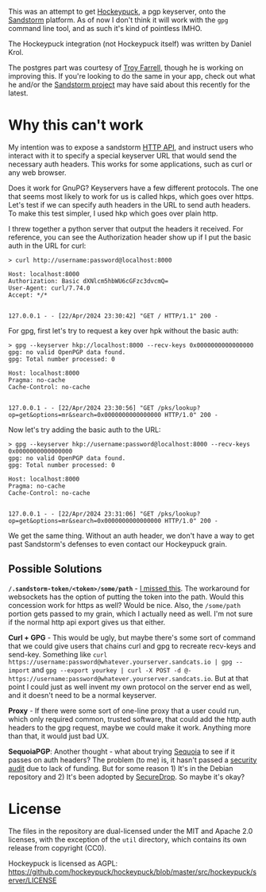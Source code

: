 This was an attempt to get [Hockeypuck](https://hockeypuck.io), a pgp keyserver, onto the [Sandstorm](https://sandstorm.org) platform. As of now I don't think it will work with the `gpg` command line tool, and as such it's kind of pointless IMHO.

The Hockeypuck integration (not Hockeypuck itself) was written by Daniel Krol.

The postgres part was courtesy of [Troy Farrell](https://github.com/troyjfarrell), though he is working on improving this. If you're looking to do the same in your app, check out what he and/or the [Sandstorm project](https://sandstorm.org/community) may have said about this recently for the latest.

# Why this can't work

My intention was to expose a sandstorm [HTTP API](https://docs.sandstorm.io/en/latest/developing/http-apis/), and instruct users who interact with it to specify a special keyserver URL that would send the necessary auth headers. This works for some applications, such as curl or any web browser.

Does it work for GnuPG? Keyservers have a few different protocols. The one that seems most likely to work for us is called hkps, which goes over https. Let's test if we can specify auth headers in the URL to send auth headers. To make this test simpler, I used hkp which goes over plain http.

I threw together a python server that output the headers it received. For reference, you can see the Authorization header show up if I put the basic auth in the URL for curl:

```
> curl http://username:password@localhost:8000
```

```
Host: localhost:8000
Authorization: Basic dXNlcm5hbWU6cGFzc3dvcmQ=
User-Agent: curl/7.74.0
Accept: */*


127.0.0.1 - - [22/Apr/2024 23:30:42] "GET / HTTP/1.1" 200 -
```

For gpg, first let's try to request a key over hpk without the basic auth: 

```
> gpg --keyserver hkp://localhost:8000 --recv-keys 0x0000000000000000
gpg: no valid OpenPGP data found.
gpg: Total number processed: 0
```

```
Host: localhost:8000
Pragma: no-cache
Cache-Control: no-cache


127.0.0.1 - - [22/Apr/2024 23:30:56] "GET /pks/lookup?op=get&options=mr&search=0x0000000000000000 HTTP/1.0" 200 -
```

Now let's try adding the basic auth to the URL:

```
> gpg --keyserver hkp://username:password@localhost:8000 --recv-keys 0x0000000000000000
gpg: no valid OpenPGP data found.
gpg: Total number processed: 0
```

```
Host: localhost:8000
Pragma: no-cache
Cache-Control: no-cache


127.0.0.1 - - [22/Apr/2024 23:31:06] "GET /pks/lookup?op=get&options=mr&search=0x0000000000000000 HTTP/1.0" 200 -
```

We get the same thing. Without an auth header, we don't have a way to get past Sandstorm's defenses to even contact our Hockeypuck grain.

## Possible Solutions

**`/.sandstorm-token/<token>/some/path`** - [I missed this](https://docs.sandstorm.io/en/latest/developing/http-apis/). The workaround for websockets has the option of putting the token into the path. Would this concession work for https as well? Would be nice. Also, the `/some/path` portion gets passed to my grain, which I actually need as well. I'm not sure if the normal http api export gives us that either.

**Curl + GPG** - This would be ugly, but maybe there's some sort of command that we could give users that chains curl and gpg to recreate recv-keys and send-key. Something like `curl https://username:password@whatever.yourserver.sandcats.io | gpg --import` and `gpg --export yourkey | curl -X POST -d @- https://username:password@whatever.yourserver.sandcats.io`. But at that point I could just as well invent my own protocol on the server end as well, and it doesn't need to be a normal keyserver.

**Proxy** - If there were some sort of one-line proxy that a user could run, which only required common, trusted software, that could add the http auth headers to the gpg request, maybe we could make it work. Anything more than that, it would just bad UX.

**SequoiaPGP**: Another thought - what about trying [Sequoia](https://sequoia-pgp.org/) to see if it passes on auth headers? The problem (to me) is, it hasn't passed a [security audit](https://sequoia-pgp.org/status/) due to lack of funding. But for some reason 1) It's in the Debian repository and 2) It's been adopted by [SecureDrop](https://securedrop.org/news/migrating-securedrops-pgp-backend-from-gnupg-to-sequoia/). So maybe it's okay?

# License

The files in the repository are dual-licensed under the MIT and Apache 2.0
licenses, with the exception of the `util` directory, which contains its own
release from copyright (CC0).

Hockeypuck is licensed as AGPL: https://github.com/hockeypuck/hockeypuck/blob/master/src/hockeypuck/server/LICENSE
